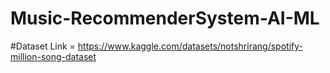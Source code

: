 # Music-RecommenderSystem-AI-ML

#Dataset Link = https://www.kaggle.com/datasets/notshrirang/spotify-million-song-dataset
